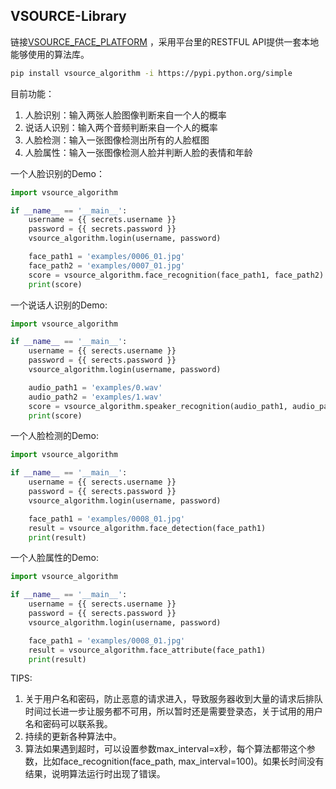 ## VSOURCE-Library

链接[VSOURCE_FACE_PLATFORM](https://github.com/VSOURCE-Platform/VSOURCE_FACE_PLATFORM) ，采用平台里的RESTFUL API提供一套本地能够使用的算法库。 

```bash
pip install vsource_algorithm -i https://pypi.python.org/simple
```

目前功能：

1. 人脸识别：输入两张人脸图像判断来自一个人的概率
2. 说话人识别：输入两个音频判断来自一个人的概率
3. 人脸检测：输入一张图像检测出所有的人脸框图
4. 人脸属性：输入一张图像检测人脸并判断人脸的表情和年龄

一个人脸识别的Demo：

```python
import vsource_algorithm

if __name__ == '__main__':
    username = {{ secrets.username }}
    password = {{ secrets.password }}
    vsource_algorithm.login(username, password)

    face_path1 = 'examples/0006_01.jpg'
    face_path2 = 'examples/0007_01.jpg'
    score = vsource_algorithm.face_recognition(face_path1, face_path2)
    print(score)
```

一个说话人识别的Demo:

```python
import vsource_algorithm

if __name__ == '__main__':
    username = {{ serects.username }}
    password = {{ serects.password }}
    vsource_algorithm.login(username, password)

    audio_path1 = 'examples/0.wav'
    audio_path2 = 'examples/1.wav'
    score = vsource_algorithm.speaker_recognition(audio_path1, audio_path2)
    print(score)
```

一个人脸检测的Demo:

```python
import vsource_algorithm

if __name__ == '__main__':
    username = {{ serects.username }}
    password = {{ serects.password }}
    vsource_algorithm.login(username, password)

    face_path1 = 'examples/0008_01.jpg'
    result = vsource_algorithm.face_detection(face_path1)
    print(result)
```

一个人脸属性的Demo:

```python
import vsource_algorithm

if __name__ == '__main__':
    username = {{ serects.username }}
    password = {{ serects.password }}
    vsource_algorithm.login(username, password)

    face_path1 = 'examples/0008_01.jpg'
    result = vsource_algorithm.face_attribute(face_path1)
    print(result)
```

TIPS:

1. 关于用户名和密码，防止恶意的请求进入，导致服务器收到大量的请求后排队时间过长进一步让服务都不可用，所以暂时还是需要登录态，关于试用的用户名和密码可以联系我。
2. 持续的更新各种算法中。
3. 算法如果遇到超时，可以设置参数max_interval=x秒，每个算法都带这个参数，比如face_recognition(face_path, max_interval=100)。如果长时间没有结果，说明算法运行时出现了错误。